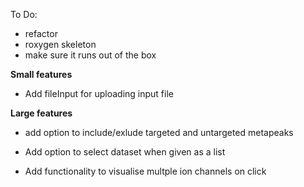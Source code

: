 To Do:

- refactor 
- roxygen skeleton
- make sure it runs out of the box

**Small features**
- Add fileInput for uploading input file

**Large features**
- add option to include/exlude targeted and untargeted metapeaks
- Add option to select dataset when given as a list

- Add functionality to visualise multple ion channels on click
